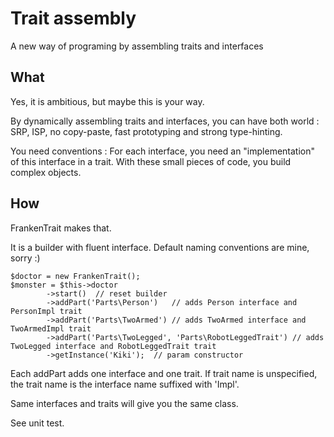 # Trait assembly

A new way of programing by assembling traits and interfaces

## What

Yes, it is ambitious, but maybe this is your way.

By dynamically assembling traits and interfaces, you can have both world :
SRP, ISP, no copy-paste, fast prototyping and strong type-hinting.

You need conventions : For each interface, you need an "implementation" of
this interface in a trait. With these small pieces of code, you build complex
objects.

## How

FrankenTrait makes that.

It is a builder with fluent interface. Default naming conventions are mine, sorry :)

```
$doctor = new FrankenTrait();
$monster = $this->doctor
        ->start()  // reset builder
        ->addPart('Parts\Person')   // adds Person interface and PersonImpl trait
        ->addPart('Parts\TwoArmed') // adds TwoArmed interface and TwoArmedImpl trait
        ->addPart('Parts\TwoLegged', 'Parts\RobotLeggedTrait') // adds TwoLegged interface and RobotLeggedTrait trait
        ->getInstance('Kiki');  // param constructor
```

Each addPart adds one interface and one trait. If trait name is unspecified,
the trait name is the interface name suffixed with 'Impl'.

Same interfaces and traits will give you the same class.
 
See unit test.
